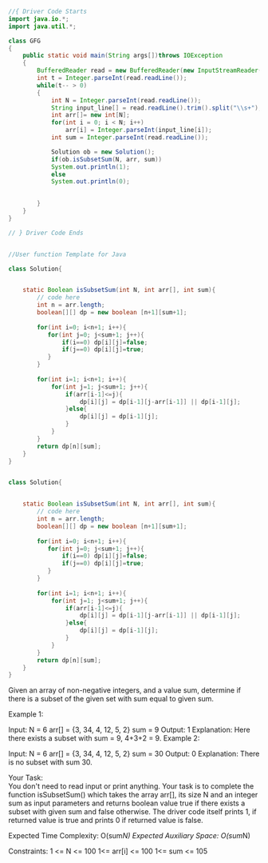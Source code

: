 ```java
//{ Driver Code Starts
import java.io.*;
import java.util.*;

class GFG
{
    public static void main(String args[])throws IOException
    {
        BufferedReader read = new BufferedReader(new InputStreamReader(System.in));
        int t = Integer.parseInt(read.readLine());
        while(t-- > 0)
        {
            int N = Integer.parseInt(read.readLine());
            String input_line[] = read.readLine().trim().split("\\s+");
            int arr[]= new int[N];
            for(int i = 0; i < N; i++)
                arr[i] = Integer.parseInt(input_line[i]);
            int sum = Integer.parseInt(read.readLine());

            Solution ob = new Solution();
            if(ob.isSubsetSum(N, arr, sum))
            System.out.println(1);
            else
            System.out.println(0);

            
        }
    }
}

// } Driver Code Ends


//User function Template for Java

class Solution{


    static Boolean isSubsetSum(int N, int arr[], int sum){
        // code here
        int n = arr.length;
        boolean[][] dp = new boolean [n+1][sum+1];
        
        for(int i=0; i<n+1; i++){
           for(int j=0; j<sum+1; j++){
               if(i==0) dp[i][j]=false;
               if(j==0) dp[i][j]=true;
           }
        }
        
        for(int i=1; i<n+1; i++){
            for(int j=1; j<sum+1; j++){
                if(arr[i-1]<=j){
                    dp[i][j] = dp[i-1][j-arr[i-1]] || dp[i-1][j];
                }else{
                    dp[i][j] = dp[i-1][j];
                }
            }
        }
        return dp[n][sum];
    }
}
```


```java

class Solution{


    static Boolean isSubsetSum(int N, int arr[], int sum){
        // code here
        int n = arr.length;
        boolean[][] dp = new boolean [n+1][sum+1];
        
        for(int i=0; i<n+1; i++){
           for(int j=0; j<sum+1; j++){
               if(i==0) dp[i][j]=false;
               if(j==0) dp[i][j]=true;
           }
        }
        
        for(int i=1; i<n+1; i++){
            for(int j=1; j<sum+1; j++){
                if(arr[i-1]<=j){
                    dp[i][j] = dp[i-1][j-arr[i-1]] || dp[i-1][j];
                }else{
                    dp[i][j] = dp[i-1][j];
                }
            }
        }
        return dp[n][sum];
    }
}

```


Given an array of non-negative integers, and a value sum, determine if there is a subset of the given set with sum equal to given sum. 


Example 1:

Input:
N = 6
arr[] = {3, 34, 4, 12, 5, 2}
sum = 9
Output: 1 
Explanation: Here there exists a subset with
sum = 9, 4+3+2 = 9.
Example 2:

Input:
N = 6
arr[] = {3, 34, 4, 12, 5, 2}
sum = 30
Output: 0 
Explanation: There is no subset with sum 30.

Your Task:  
You don't need to read input or print anything. Your task is to complete the function isSubsetSum() which takes the array arr[], its size N and an integer sum as input parameters and returns boolean value true if there exists a subset with given sum and false otherwise.
The driver code itself prints 1, if returned value is true and prints 0 if returned value is false.
 

Expected Time Complexity: O(sum*N)
Expected Auxiliary Space: O(sum*N)
 

Constraints:
1 <= N <= 100
1<= arr[i] <= 100
1<= sum <= 105